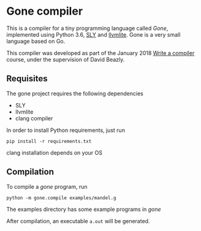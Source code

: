 # Gone compiler

This is a compiler for a tiny programming language called *Gone*, implemented using Python 3.6, [SLY](https://github.com/dabeaz/sly) and [llvmlite](https://llvmlite.readthedocs.io/en/latest/). Gone is a very small language based on Go.

This compiler was developed as part of the January 2018 [Write a compiler](http://www.dabeaz.com/compiler.html) course, under the supervision of David Beazly.

## Requisites
The gone project requires the following dependencies
 * SLY
 * llvmlite
 * clang compiler

In order to install Python requirements, just run

    pip install -r requirements.txt

clang installation depends on your OS

## Compilation
To compile a *gone* program, run

    python -m gone.compile examples/mandel.g

The examples directory has some example programs in *gone*

After compilation, an executable ```a.out``` will be generated.
